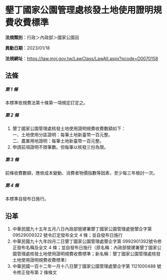 # 墾丁國家公園管理處核發土地使用證明規費收費標準

**法規類別**：行政＞內政部＞國家公園目

**異動日期**：2023/01/18  

**法規網址**：https://law.moj.gov.tw/LawClass/LawAll.aspx?pcode=D0070158





## 法條
##### 第 1 條
本標準依規費法第十條第一項規定訂定之。

##### 第 2 條
1. 墾丁國家公園管理處核發土地使用證明規費收費數額如下：  
一、土地使用分區證明：每筆土地新臺幣一百元整。  
二、農業用地證明：每筆土地新臺幣一百元整。
1. 申請前項證明不限筆數。但每筆以核發三份為限。

##### 第 3 條
前條收費數額，應依成本變動、消費者物價指數等因素，至少每三年檢討一次。

##### 第 4 條
本標準自發布日施行。

## 沿革
1. 中華民國九十五年五月八日內政部營建署墾丁國家公園管理處營墾企字第 09529009322  號令訂定發布全文 4  條；並自發布日施行
1. 中華民國九十九年四月二日墾丁國家公園管理處墾企字第 0992901392號令修正發布名稱及全文 4  條；並自發布日施行（原名稱：內政部營建署墾丁國家公園管理處核發土地使用證明規費收費標準；新名稱：墾丁國家公園管理處核發土地使用證明規費收費標準）
1. 中華民國一百十二年一月十八日墾丁國家公園管理處墾企字第 1121000488 號令修正發布第 2  條條文
